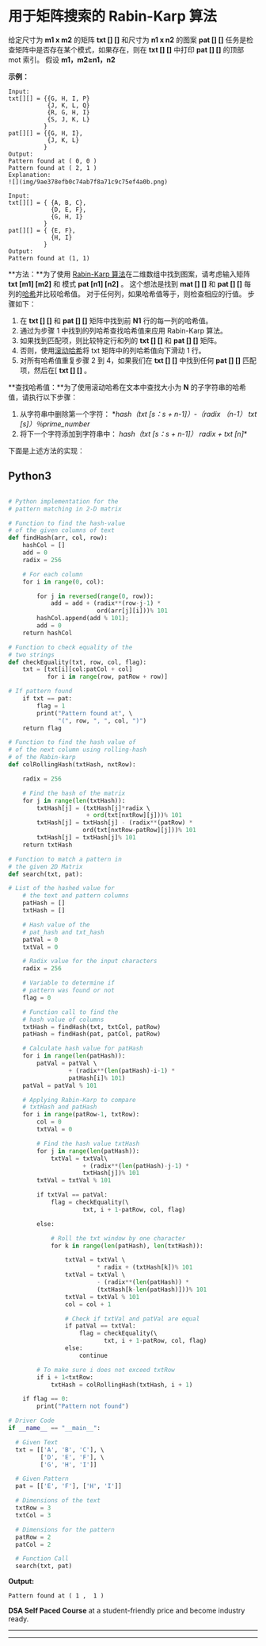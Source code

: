 # 用于矩阵搜索的 Rabin-Karp 算法

给定尺寸为 **m1 x m2** 的矩阵 **txt [] []** 和尺寸为 **n1 x n2** 的图案 **pat [] []** 任务是检查矩阵中是否存在某个模式，如果存在，则在 **txt [] []** 中打印 **pat [] []** 的顶部 mot 索引。 假设 **m1，m2≥n1，n2**

**示例：**

```
Input:
txt[][] = {{G, H, I, P}
           {J, K, L, Q}
           {R, G, H, I}  
           {S, J, K, L}
          }
pat[][] = {{G, H, I},
           {J, K, L}
          }
Output:
Pattern found at ( 0, 0 )
Pattern found at ( 2, 1 )
Explanation:
![](img/9ae378efb0c74ab7f8a71c9c75ef4a0b.png)

Input:
txt[][] = { {A, B, C},
            {D, E, F},
            {G, H, I}
          }
pat[][] = { {E, F},
            {H, I}
          }
Output:
Pattern found at (1, 1)

```

**方法：**为了使用 [Rabin-Karp 算法](https://www.geeksforgeeks.org/rabin-karp-algorithm-for-pattern-searching/)在二维数组中找到图案，请考虑输入矩阵 **txt [m1] [m2]** 和 模式 **pat [n1] [n2]** 。 这个想法是找到 **mat [] []** 和 **pat [] []** 每列的[哈希](https://www.geeksforgeeks.org/hashing-data-structure/)并比较哈希值。 对于任何列，如果哈希值等于，则检查相应的行值。 步骤如下：

1.  在 **txt [] []** 和 **pat [] []** 矩阵中找到前 **N1** 行的每一列的哈希值。
2.  通过为步骤 1 中找到的列哈希查找哈希值来应用 Rabin-Karp 算法。
3.  如果找到匹配项，则比较特定行和列的 **txt [] []** 和 **pat [] []** 矩阵。
4.  否则，使用[滚动哈希](https://www.geeksforgeeks.org/string-hashing-using-polynomial-rolling-hash-function/)将 txt 矩阵中的列哈希值向下滑动 1 行。
5.  对所有哈希值重复步骤 2 到 4，如果我们在 **txt [] []** 中找到任何 **pat [] []** 匹配项，然后在[ **txt [] []** 。

**查找哈希值：**为了使用滚动哈希在文本中查找大小为 **N** 的子字符串的哈希值，请执行以下步骤：

1.  从字符串中删除第一个字符： **hash（txt [s：s + n-1]）-（radix **（n-1）* txt [s]）％prime_number**
2.  将下一个字符添加到字符串中： **hash（txt [s：s + n-1]）* radix + txt [n]**

下面是上述方法的实现：

## Python3

```py

# Python implementation for the  
# pattern matching in 2-D matrix 

# Function to find the hash-value  
# of the given columns of text 
def findHash(arr, col, row): 
    hashCol = [] 
    add = 0
    radix = 256

    # For each column 
    for i in range(0, col): 

        for j in reversed(range(0, row)): 
            add = add + (radix**(row-j-1) * 
                         ord(arr[j][i]))% 101
        hashCol.append(add % 101); 
        add = 0
    return hashCol 

# Function to check equality of the  
# two strings 
def checkEquality(txt, row, col, flag): 
    txt = [txt[i][col:patCol + col]  
           for i in range(row, patRow + row)] 

# If pattern found 
    if txt == pat: 
        flag = 1
        print("Pattern found at", \ 
              "(", row, ", ", col, ")") 
    return flag 

# Function to find the hash value of 
# of the next column using rolling-hash 
# of the Rabin-karp 
def colRollingHash(txtHash, nxtRow): 

    radix = 256

    # Find the hash of the matrix 
    for j in range(len(txtHash)): 
        txtHash[j] = (txtHash[j]*radix \ 
                      + ord(txt[nxtRow][j]))% 101
        txtHash[j] = txtHash[j] - (radix**(patRow) * 
                     ord(txt[nxtRow-patRow][j]))% 101 
        txtHash[j] = txtHash[j]% 101
    return txtHash 

# Function to match a pattern in  
# the given 2D Matrix 
def search(txt, pat): 

# List of the hashed value for 
    # the text and pattern columns 
    patHash = [] 
    txtHash = [] 

    # Hash value of the  
    # pat_hash and txt_hash 
    patVal = 0
    txtVal = 0 

    # Radix value for the input characters 
    radix = 256

    # Variable to determine if 
    # pattern was found or not 
    flag = 0

    # Function call to find the 
    # hash value of columns 
    txtHash = findHash(txt, txtCol, patRow)   
    patHash = findHash(pat, patCol, patRow) 

    # Calculate hash value for patHash 
    for i in range(len(patHash)): 
        patVal = patVal \ 
                 + (radix**(len(patHash)-i-1) * 
                 patHash[i]% 101) 
    patVal = patVal % 101

    # Applying Rabin-Karp to compare 
    # txtHash and patHash 
    for i in range(patRow-1, txtRow): 
        col = 0
        txtVal = 0

        # Find the hash value txtHash  
        for j in range(len(patHash)): 
            txtVal = txtVal\ 
                     + (radix**(len(patHash)-j-1) * 
                     txtHash[j])% 101
        txtVal = txtVal % 101

        if txtVal == patVal: 
            flag = checkEquality(\ 
                     txt, i + 1-patRow, col, flag) 

        else: 

            # Roll the txt window by one character  
            for k in range(len(patHash), len(txtHash)): 

                txtVal = txtVal \ 
                         * radix + (txtHash[k])% 101
                txtVal = txtVal \ 
                         - (radix**(len(patHash)) *
                         (txtHash[k-len(patHash)]))% 101
                txtVal = txtVal % 101
                col = col + 1

                # Check if txtVal and patVal are equal 
                if patVal == txtVal: 
                    flag = checkEquality(\ 
                           txt, i + 1-patRow, col, flag)    
                else: 
                    continue

        # To make sure i does not exceed txtRow 
        if i + 1<txtRow: 
            txtHash = colRollingHash(txtHash, i + 1) 

    if flag == 0: 
        print("Pattern not found") 

# Driver Code 
if __name__ == "__main__": 

  # Given Text 
  txt = [['A', 'B', 'C'], \ 
         ['D', 'E', 'F'], \ 
         ['G', 'H', 'I']] 

  # Given Pattern 
  pat = [['E', 'F'], ['H', 'I']] 

  # Dimensions of the text 
  txtRow = 3
  txtCol = 3

  # Dimensions for the pattern 
  patRow = 2
  patCol = 2

  # Function Call 
  search(txt, pat) 

```

**Output:**

```
Pattern found at ( 1 ,  1 )

```

**DSA Self Paced Course** at a student-friendly price and become industry ready.

* * *

* * *



